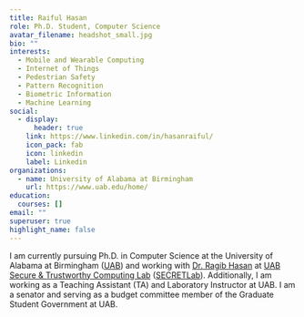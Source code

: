 ```yaml
---
title: Raiful Hasan
role: Ph.D. Student, Computer Science
avatar_filename: headshot_small.jpg
bio: ""
interests:
  - Mobile and Wearable Computing
  - Internet of Things
  - Pedestrian Safety
  - Pattern Recognition
  - Biometric Information
  - Machine Learning
social:
  - display:
      header: true
    link: https://www.linkedin.com/in/hasanraiful/
    icon_pack: fab
    icon: linkedin
    label: Linkedin
organizations:
  - name: University of Alabama at Birmingham
    url: https://www.uab.edu/home/
education:
  courses: []
email: ""
superuser: true
highlight_name: false
---
```

I am currently pursuing Ph.D. in Computer Science at the University of Alabama at Birmingham ([UAB](https://www.google.com/url?q=https%3A%2F%2Fwww.uab.edu%2Fcas%2Fcomputerscience%2F&sa=D&sntz=1&usg=AFQjCNHp610SQ_RvDJi55kFyK8QX9ph1Pw)) and working with [Dr. Ragib Hasan](http://www.google.com/url?q=http%3A%2F%2Fragibhasan.com&sa=D&sntz=1&usg=AFQjCNF_QaykbatLCPL4l6xJ0Zfv2yy2_Q) at [UAB Secure & Trustworthy Computing Lab](https://www.google.com/url?q=https%3A%2F%2Fsites.uab.edu%2Fsecret%2F&sa=D&sntz=1&usg=AFQjCNExp_DQ05ydhWYTT0itWslufLtZiQ) ([SECRETLab](http://www.google.com/url?q=http%3A%2F%2Fsecret.cs.uab.edu&sa=D&sntz=1&usg=AFQjCNE42RxpoP8C6h8o5cV2KeOFMIaX9A)). Additionally, I am working as a Teaching Assistant (TA) and Laboratory Instructor at UAB. I am a senator and serving as a budget committee member of the Graduate Student Government at UAB.